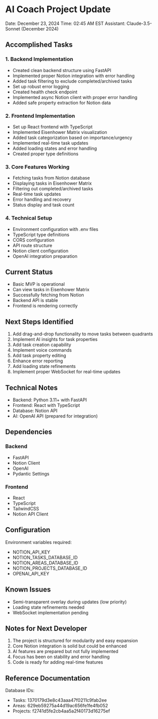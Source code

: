 # AI Coach Project Update
Date: December 23, 2024
Time: 02:45 AM EST
Assistant: Claude-3.5-Sonnet (December 2024)

## Accomplished Tasks

### 1. Backend Implementation
- Created clean backend structure using FastAPI
- Implemented proper Notion integration with error handling
- Added task filtering to exclude completed/archived tasks
- Set up robust error logging
- Created health check endpoint
- Implemented async Notion client with proper error handling
- Added safe property extraction for Notion data

### 2. Frontend Implementation
- Set up React frontend with TypeScript
- Implemented Eisenhower Matrix visualization
- Added task categorization based on importance/urgency
- Implemented real-time task updates
- Added loading states and error handling
- Created proper type definitions

### 3. Core Features Working
- Fetching tasks from Notion database
- Displaying tasks in Eisenhower Matrix
- Filtering out completed/archived tasks
- Real-time task updates
- Error handling and recovery
- Status display and task count

### 4. Technical Setup
- Environment configuration with .env files
- TypeScript type definitions
- CORS configuration
- API route structure
- Notion client configuration
- OpenAI integration preparation

## Current Status
- Basic MVP is operational
- Can view tasks in Eisenhower Matrix
- Successfully fetching from Notion
- Backend API is stable
- Frontend is rendering correctly

## Next Steps Identified
1. Add drag-and-drop functionality to move tasks between quadrants
2. Implement AI insights for task properties
3. Add task creation capability
4. Implement voice commands
5. Add task property editing
6. Enhance error reporting
7. Add loading state refinements
8. Implement proper WebSocket for real-time updates

## Technical Notes
- Backend: Python 3.11+ with FastAPI
- Frontend: React with TypeScript
- Database: Notion API
- AI: OpenAI API (prepared for integration)

## Dependencies
### Backend
- FastAPI
- Notion Client
- OpenAI
- Pydantic Settings

### Frontend
- React
- TypeScript
- TailwindCSS
- Notion API Client

## Configuration
Environment variables required:
- NOTION_API_KEY
- NOTION_TASKS_DATABASE_ID
- NOTION_AREAS_DATABASE_ID
- NOTION_PROJECTS_DATABASE_ID
- OPENAI_API_KEY

## Known Issues
- Semi-transparent overlay during updates (low priority)
- Loading state refinements needed
- WebSocket implementation pending

## Notes for Next Developer
1. The project is structured for modularity and easy expansion
2. Core Notion integration is solid but could be enhanced
3. AI features are prepared but not fully implemented
4. Focus has been on stability and error handling
5. Code is ready for adding real-time features

## Reference Documentation
Database IDs:
- Tasks: 1370179d3e8c43aaa47f0211c9fab2ee
- Areas: 629eb59275a44d19ac656fe1fe4fb052
- Projects: f2741d5fe2cb4aa5a2f40173d16275ef
